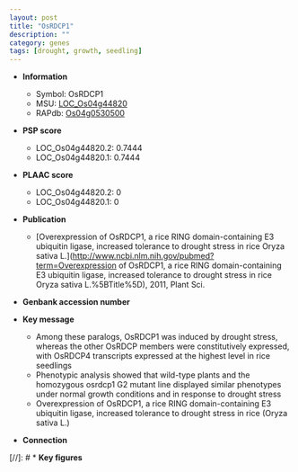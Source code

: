 ```yaml
---
layout: post
title: "OsRDCP1"
description: ""
category: genes
tags: [drought, growth, seedling]
---
```


* **Information**  
    + Symbol: OsRDCP1  
    + MSU: [LOC_Os04g44820](http://rice.plantbiology.msu.edu/cgi-bin/ORF_infopage.cgi?orf=LOC_Os04g44820)  
    + RAPdb: [Os04g0530500](http://rapdb.dna.affrc.go.jp/viewer/gbrowse_details/irgsp1?name=Os04g0530500)  

* **PSP score**  
    + LOC_Os04g44820.2: 0.7444 
    + LOC_Os04g44820.1: 0.7444 

* **PLAAC score**  
    + LOC_Os04g44820.2: 0 
    + LOC_Os04g44820.1: 0 

* **Publication**  
    + [Overexpression of OsRDCP1, a rice RING domain-containing E3 ubiquitin ligase, increased tolerance to drought stress in rice Oryza sativa L.](http://www.ncbi.nlm.nih.gov/pubmed?term=Overexpression of OsRDCP1, a rice RING domain-containing E3 ubiquitin ligase, increased tolerance to drought stress in rice Oryza sativa L.%5BTitle%5D), 2011, Plant Sci.

* **Genbank accession number**  

* **Key message**  
    + Among these paralogs, OsRDCP1 was induced by drought stress, whereas the other OsRDCP members were constitutively expressed, with OsRDCP4 transcripts expressed at the highest level in rice seedlings
    + Phenotypic analysis showed that wild-type plants and the homozygous osrdcp1 G2 mutant line displayed similar phenotypes under normal growth conditions and in response to drought stress
    + Overexpression of OsRDCP1, a rice RING domain-containing E3 ubiquitin ligase, increased tolerance to drought stress in rice (Oryza sativa L.)

* **Connection**  

[//]: # * **Key figures**  



